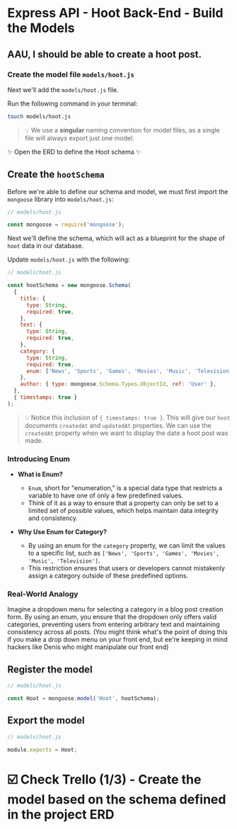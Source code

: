 # Express API - Hoot Back-End - Build the Models

## AAU, I should be able to create a hoot post.

### Create the model file `models/hoot.js`

Next we'll add the `models/hoot.js` file.

Run the following command in your terminal:

```bash
touch models/hoot.js
```

> 💡 We use a **singular** naming convention for model files, as a single file will always export just one model.

✨ Open the ERD to define the Hoot schema ✨

## Create the `hootSchema`

Before we're able to define our schema and model, we must first import the `mongoose` library into `models/hoot.js`:

```js
// models/hoot.js

const mongoose = require('mongoose');
```

Next we'll define the schema, which will act as a blueprint for the shape of `hoot` data in our database.

Update `models/hoot.js` with the following:

```js
// models/hoot.js

const hootSchema = new mongoose.Schema(
  {
    title: {
      type: String,
      required: true,
    },
    text: {
      type: String,
      required: true,
    },
    category: {
      type: String,
      required: true,
      enum: ['News', 'Sports', 'Games', 'Movies', 'Music', 'Television'],
    },
    author: { type: mongoose.Schema.Types.ObjectId, ref: 'User' },
  },
  { timestamps: true }
);
```

> 💡 Notice this inclusion of `{ timestamps: true }`. This will give our `hoot` documents `createdAt` and `updatedAt` properties. We can use the `createdAt` property when we want to display the date a hoot post was made.

### Introducing Enum

- **What is Enum?**
  - `Enum`, short for "enumeration," is a special data type that restricts a variable to have one of only a few predefined values.
  - Think of it as a way to ensure that a property can only be set to a limited set of possible values, which helps maintain data integrity and consistency.

- **Why Use Enum for Category?**
  - By using an enum for the `category` property, we can limit the values to a specific list, such as `['News', 'Sports', 'Games', 'Movies', 'Music', 'Television']`.
  - This restriction ensures that users or developers cannot mistakenly assign a category outside of these predefined options.


### Real-World Analogy

Imagine a dropdown menu for selecting a category in a blog post creation form. By using an enum, you ensure that the dropdown only offers valid categories, preventing users from entering arbitrary text and maintaining consistency across all posts.  (You might think what's the point of doing this if you make a drop down menu on your front end, but ee're keeping in mind hackers like Denis who might manipulate our front end)


## Register the model

```js
// models/hoot.js

const Hoot = mongoose.model('Hoot', hootSchema);
```

## Export the model

```js
// models/hoot.js

module.exports = Hoot;
```

# ☑️ Check Trello (1/3) - Create the model based on the schema defined in the project ERD
